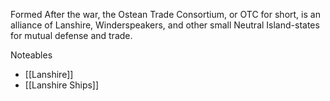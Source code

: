 Formed After the war, the Ostean Trade Consortium, or OTC for short, is an alliance of Lanshire, Winderspeakers, and other small Neutral Island-states for mutual defense and trade.

Noteables
- [[Lanshire]]
- [[Lanshire Ships]]